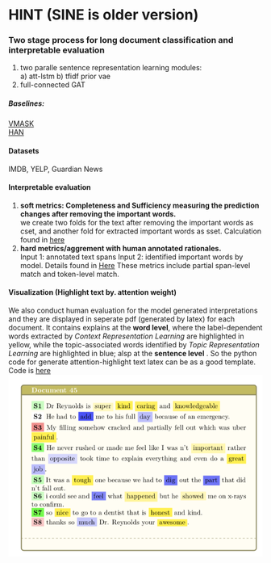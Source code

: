 # HINT (SINE is older version)

### Two stage process for long document classification and interpretable evaluation <br>
 1) two paralle sentence representation learning modules: <br>
      a) att-lstm b) tfidf prior vae <br>
 2) full-connected GAT <br>
 
 ##### Baselines: <br>
 [VMASK](https://arxiv.org/abs/2010.00667)<br> [HAN](https://www.cs.cmu.edu/~./hovy/papers/16HLT-hierarchical-attention-networks.pdf)
 
 #### Datasets
 IMDB, YELP, Guardian News
 
 #### Interpretable evaluation
 1) **soft metrics: Completeness and Sufficiency measuring the prediction changes after removing the important words.** <br>
    we create two folds for the text after removing the important words as cset, and another fold for extracted important words as sset. Calculation found in [here](./eraser_metrics/)
 3) **hard metrics/aggrement with human annotated rationales.** <br>
  Input 1: annotated text spans Input 2: identified important words by model. Details found in [Here](./explain_metric/metrics.py) These metrics include partial span-level match and token-level match.

#### Visualization (Highlight text by. attention weight)

We also conduct human evaluation for the model generated interpretations and they are displayed in seperate pdf (generated by latex) for each document. It contains 
explains at the **word level**, where the label-dependent words extracted by _Context Representation Learning_ are highlighted in yellow, while the topic-associated words identified by _Topic Representation Learning_ are highlighted in blue; alsp at the **sentence level** . So the python code for generate attention-highlight text latex can be as a good template. Code is [here]()
![Example is Here](ex.png?raw=true "Title")
